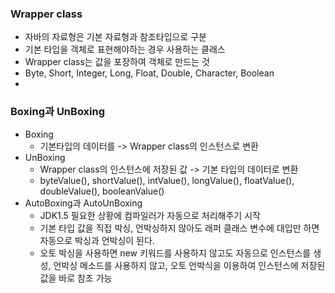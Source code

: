 ### Wrapper class
- 자바의 자료형은 기본 자료형과 참조타입으로 구분
-  기본 타입을 객체로 표현해야하는 경우 사용하는 클래스
-  Wrapper class는 값을 포장하여 객체로 만드는 것
- Byte, Short, Integer, Long, Float, Double, Character, Boolean
- 

### Boxing과 UnBoxing
- Boxing
	- 기본타입의 데이터를 ->  Wrapper class의 인스턴스로 변환
- UnBoxing 
	-  Wrapper class의 인스턴스에 저장된 값 -> 기본 타입의 데이터로 변환
	- byteValue(), shortValue(), intValue(), longValue(), floatValue(), doubleValue(), booleanValue()
- AutoBoxing과 AutoUnBoxing
	- JDK1.5 필요한 상황에 컴파일러가 자동으로 처리해주기 시작
	- 기본 타입 값을 직접 박싱, 언박싱하지 않아도 래퍼 클래스 변수에 대입만 하면 자동으로 박싱과 언박싱이 된다.
	- 오토 박싱을 사용하면 new 키워드를 사용하지 않고도 자동으로 인스턴스를 생성, 언박싱 메소드를 사용하지 않고, 오토 언박식을 이용하여 인스턴스에 저장된 값을 바로 참조 가능
